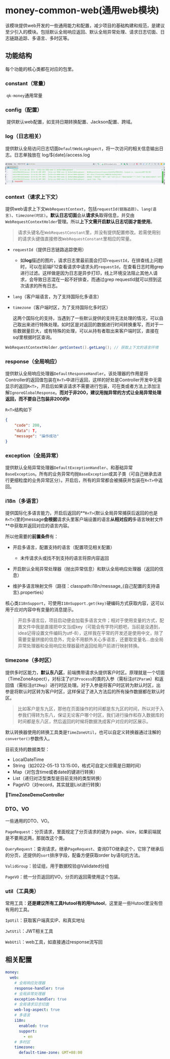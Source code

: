 # money-common-web(通用web模块)

​		该模块提供web开发的一些通用能力和配置，减少项目的基础构建和规范，是建议至少引入的模块。包括默认全局响应返回、默认全局异常处理、请求日志切面、日志链路追踪、多语言、多时区等。

## 功能结构

每个功能的核心类都在对应的包里。

### constant（常量）

​		`qk-money`通用常量

### config（配置）

​		提供默认web配置，如支持日期转换配置、Jackson配置、跨域。

### log（日志相关）

​		提供默认全局访问日志切面`DefaultWebLogAspect`，将一次访问的相关信息输出日志。日志单独放在 log/${date}/access.log

![image-20220502155822157](README.assets/image-20220502155822157.png)

### context（请求上下文）

​		提供web请求上下文`WebRequestContext`，包括`requestId(链路追踪)`、`lang(语言)`、`timezone(时区)`。**默认日志切面**会从**请求头**取得信息，并交由`WebRequestContextHolder`管理。所以**上下文需开启默认日志切面才能使用**。

> 请求头键名在`WebRequestConstant`里，并没有提供配置修改。若需使用别的请求头键值直接修改`WebRequestConstant`里相应的常量。

- `requestId`（提供日志链路追踪使用）

  - 如**log**描述的图片，请求日志里最前面会打印`requestId`，在排查线上问题时，可以在前端F12查看请求中请求头的`requestId`，在查看日志时用grep进行过滤。这样做是因为日志是异步打印，线上环境没法阻止其他人请求，会导致日志混在一起不好排查，而通过grep requestId就可以捞到这次请求的所有日志。

- `lang`（客户端语言，为了支持国际化多语言）

- `timezone`（客户端时区，为了支持国际化多时区）

  这两个国际化的支持，当遇到了一些默认提供的支持无法处理的情况，可以自己取出来进行特殊处理。如时区是对返回的数据进行时间转换重写，而对于一些数据量巨大，或有特殊的处理，可以从持有者取出来客户端时区，直接在sql里根据时区查询。

~~~java
WebRequestContextHolder.getContext().getLang(); // 获取上下文的语言环境
~~~

### response（全局响应）

​		提供默认全局响应处理器`DefaultResponseHandler`。该处理器的作用是将Controller的返回值包装在`R<T>`中进行返回，这样的好处是Controller开发中无需显示的返回`R<T>`，开启后如果该请求不需要进行包装，可在类或者方法上添加注解`IgnoreGlobalResponse`。**而对于非200，建议用抛异常的方式让全局异常处理返回，而不要自己包装非200的`R`**

`R<T>`结构如下

~~~json
{
    "code": 200,
    "data": T,
    "message": "操作成功"
}
~~~

### exception（全局异常）

​		提供默认全局异常处理器`DefaultExceptionHandler`、和基础异常`BaseException`。所有的业务异常均抛`BaseException`或其子类（可自己继承去进行更细粒度的业务异常区分）。开启后，所有的异常都会被捕获并包装在`R<T>`中返回。

### i18n（多语言）

​		提供国际化多语言能力，开启后返回的**`R<T>`(默认全局异常捕获后返回的也是`R<T>`)里的message**会根据**请求头里客户端设置的语言**从相对应的**多语言映射文件**中获取并返回对应的语言内容。

所以他需要的**前置条件**有：

- 开启多语言，配置支持的语言（配置项见相关配置）
  - 未传请求头或找不到支持的语言将原内容返回

- 开启默认全局异常处理器（抛出异常信息）和默认全局响应处理器（返回的信息）
- 维护多语言映射文件（路径：classpath:i18n/message_{自己配置的支持语言}.properties）

核心类`I18nSupport`，可使用`I18nSupport.get(key)`硬编码方式获取内容，这可以用于应对内容中有变量的消息提示。

> 开启多语言后，项目启动便会加载多语言文件；相对于使用变量的方式，配置文件中我是直接把中文当成key（可能会有字符问题吧，当前是没遇到，idea记得设置文件编码为utf-8），这样我在平常的开发还是使用中文，除了需要变量拼接的信息外，完全不用额外关心多语言，还要取变量名...由全局异常处理器和全局响应处理器最终返回给用户前进行映射转换。

### timezone（多时区）

​		提供多时区能力，**默认东八区**，前端携带请求头提供客户时区。原理就是一个切面（TimeZoneAspect），对标注了`@TZProcess`的类的入参（需标注`@TZParam`）和返回值（需标注`@TZRep`）进行时区处理。对于入参是将客户时区转为默认时区，出参是将默认时区转为客户时区，这样保证了进入方法后的所有操作数据都在默认时区。

> 比如客户是东九区，那他在页面操作的时间都是东九区的时间，所以对于入参我们得转为东八，保证无论客户哪个时区，我们进行操作和存入数据库的时间都是东八区，然后返回的时候将数据洗成客户对应的时区展示。

默认转换器使用的转换工具类是`TimeZoneUtil`，也可以自定义转换器通过注解的`converter()`参数传入。

目前支持的数据类型：

- LocalDateTime
- String（如2022-05-13 13:15:00，格式可自定义但需是日期时间）
- Map（对包含time或者date的键进行转换）
- List（递归对泛型类型是目前支持的类型转换）
- PageVO（对record，其实就是List进行转换）

**🌰TimeZoneDemoController**

### DTO、VO

一些通用的DTO、VO。

`PageRequest`：分页请求，里面规定了分页请求的键为 page、size，如果前端就是不要用这两，那就改这个类。

`QueryRequest`：查询请求，继承`PageRequest`、查询DTO继承这个，它除了继承后的分页，还提供的`sort`排序字段，配备方便获取order by语句的方法。

`ValidGroup`：验证组，用于数据校验@Validated分组

`PageVO`：统一分页返回的VO，分页的返回需使用这个包装。

### util（工具类）

常用工具：**还是建议所有工具Hutool有的用Hutool**，这里是一些Hutool里没有但有用的工具。

`IpUtil`：获取客户端真实IP、和真实地址

`JwtUtil`：JWT相关工具

`WebUtil`：web工具，如直接通过response流写回

## 相关配置

~~~yaml
money:
  web:
    # 全局响应处理器
    response-handler: true
    # 全局异常处理器
    exception-handler: true
    # 全局请求日志切面
    web-log-aspect: true
    # 多语言
    i18n:
      enabled: true
      support:
        - en
    # 多时区
    timezone:
      default-time-zone: GMT+08:00
~~~

